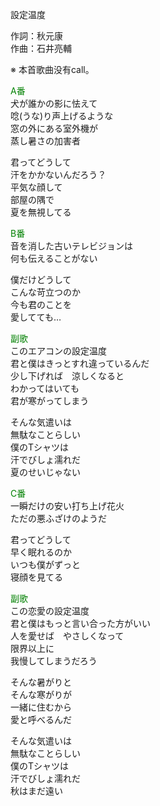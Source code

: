 設定温度  
  
作詞：秋元康  
作曲：石井亮輔  
  
※ 本首歌曲没有call。  
  
<font color=green>A番</font>  
犬が誰かの影に怯えて  
唸(うな)り声上げるような  
窓の外にある室外機が  
蒸し暑さの加害者  
  
君ってどうして  
汗をかかないんだろう？  
平気な顔して  
部屋の隅で  
夏を無視してる  
  
<font color=green>B番</font>  
音を消した古いテレビジョンは  
何も伝えることがない  
  
僕だけどうして  
こんな苛立つのか  
今も君のことを  
愛してても…  
  
<font color=green>副歌</font>  
このエアコンの設定温度  
君と僕はきっとすれ違っているんだ  
少し下げれば　涼しくなると  
わかってはいても  
君が寒がってしまう  
  
そんな気遣いは  
無駄なことらしい  
僕のTシャツは  
汗でびしょ濡れだ  
夏のせいじゃない  
  
<font color=green>C番</font>  
一瞬だけの安い打ち上げ花火  
ただの悪ふざけのようだ  
  
君ってどうして  
早く眠れるのか  
いつも僕がずっと  
寝顔を見てる  
  
<font color=green>副歌</font>  
この恋愛の設定温度  
君と僕はもっと言い合った方がいい  
人を愛せば　やさしくなって  
限界以上に  
我慢してしまうだろう  
  
そんな暑がりと  
そんな寒がりが  
一緒に住むから  
愛と呼べるんだ  
  
そんな気遣いは  
無駄なことらしい  
僕のTシャツは  
汗でびしょ濡れだ  
秋はまだ遠い  
